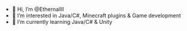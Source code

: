 - 👋 Hi, I’m @Ethernallll
- 👀 I’m interested in Java/C#, Minecraft plugins & Game development
- 🌱 I’m currently learning Java/C# & Unity 

<!---
Ethernallll/Ethernallll is a ✨ special ✨ repository because its `README.md` (this file) appears on your GitHub profile.
You can click the Preview link to take a look at your changes.
--->
